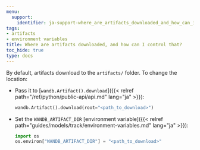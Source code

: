 ```yaml
---
menu:
  support:
    identifier: ja-support-where_are_artifacts_downloaded_and_how_can_i_control_that
tags:
- artifacts
- environment variables
title: Where are artifacts downloaded, and how can I control that?
toc_hide: true
type: docs
---
```


By default, artifacts download to the `artifacts/` folder. To change the location:

- Pass it to [`wandb.Artifact().download`]({{< relref path="/ref/python/public-api/api.md" lang="ja" >}}):

    ```python
    wandb.Artifact().download(root="<path_to_download>")
    ```

- Set the `WANDB_ARTIFACT_DIR` [environment variable]({{< relref path="guides/models/track/environment-variables.md" lang="ja" >}}):

    ```python
    import os
    os.environ["WANDB_ARTIFACT_DIR"] = "<path_to_download>"
    ```